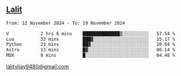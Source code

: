 ## [Lalit](https://lalit.sh)

<!--START_SECTION:waka-->

```txt
From: 12 November 2024 - To: 19 November 2024

V            2 hrs 6 mins    ██████████████▒░░░░░░░░░░   57.54 %
Lua          33 mins         ███▓░░░░░░░░░░░░░░░░░░░░░   15.17 %
Python       23 mins         ██▓░░░░░░░░░░░░░░░░░░░░░░   10.64 %
Astro        13 mins         █▓░░░░░░░░░░░░░░░░░░░░░░░   06.14 %
MDX          9 mins          █░░░░░░░░░░░░░░░░░░░░░░░░   04.48 %
```

<!--END_SECTION:waka-->

lalitvijay9480@gmail.com
